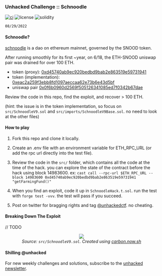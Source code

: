 ### Unhacked Challenge :: Schnoodle

[![ci](https://github.com/whitenois3/schnoodle/actions/workflows/test.yml/badge.svg)](https://github.com/whitenois3/schnoodle/actions/workflows/test.yml)
![license](https://img.shields.io/github/license/whitenois3/schnoodle?label=license)
![solidity](https://img.shields.io/badge/solidity-^0.8.0-lightgrey)

`08/29/2022`


#### Schnoodle?

[schnoodle](https://www.schnoodle.finance/) is a dao on ethereum mainnet, governed by the SNOOD token.

After running smoothly for its first ~year, on 6/18, the ETH-SNOOD uniswap pair was drained for over 100 ETH.

- token (proxy): [0xd45740ab9ec920bedbd9bab2e863519e59731941](https://etherscan.io/token/0xd45740ab9ec920bedbd9bab2e863519e59731941)
- token (implementation): [0xeac2a259f3ebb8fd1097aeccaa62e73b6e43d5bf](https://etherscan.io/address/0xeac2a259f3ebb8fd1097aeccaa62e73b6e43d5bf)
- uniswap pair [0x0f6b0960d2569f505126341085ed7f0342b67dae](https://etherscan.io/address/0x0f6b0960d2569f505126341085ed7f0342b67dae)

Review the code in this repo, find the exploit, and recover > 100 ETH.

(hint: the issue is in the token implementation, so focus on `src/SchnoodleV9.sol` and `src/imports/SchnoodleV9Base.sol`. no need to look at the other files)


#### How to play

1. Fork this repo and clone it locally.

2. Create an .env file with an environment variable for ETH_RPC_URL (or add the rpc url directly into the test file).

3. Review the code in the `src/` folder, which contains all the code at the time of the hack. you can explore the state of the contract before the hack using block 14983600. ex: `cast call --rpc-url $ETH_RPC_URL --block 14983600 0xd45740ab9ec920bedbd9bab2e863519e59731941 "getFarmingFund()"`

4. When you find an exploit, code it up in `SchnoodleHack.t.sol`. run the test with `forge test -vvv`. the test will pass if you succeed.

5. Post on twitter for bragging rights and tag [@unhackedctf](http://twitter.com/unhackedctf). no cheating.


#### Breaking Down The Exploit

// TODO

<p align="center">
  <figure width="min-content" align="center">
    <img src="./assets/exploit.png">
    <figcaption><i>Source: <code>src/SchnoodleV9.sol</code>. Created using <a target="_blank" href="https://carbon.now.sh">carbon.now.sh</a></i></figcaption>
  </figure>
</p>


#### Shilling @unhacked

For new weekly challenges and solutions, subscribe to the [unhacked newsletter](https://unhackedctf.substack.com/publish/post/69864558).



